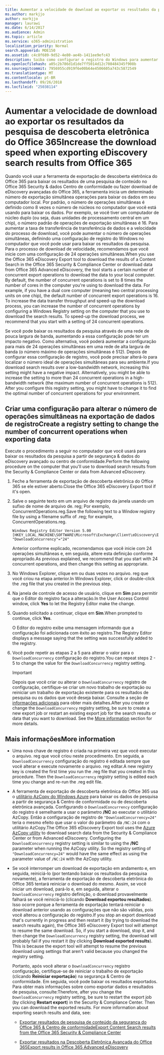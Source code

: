 ```yaml
---
title: Aumentar a velocidade de download ao exportar os resultados da pesquisa de descoberta eletrônica do Office 365
ms.author: markjjo
author: markjjo
manager: laurawi
ms.date: 6/14/2017
ms.audience: Admin
ms.topic: article
ms.service: o365-administration
localization_priority: Normal
search.appverid: MOE150
ms.assetid: c4c8f689-9d52-4e80-ae4b-1411ee9efc43
description: Saiba como configurar o registro do Windows para aumentar a taxa de transferência de dados ao fazer o download de resultados da pesquisa e pesquisa de dados a partir de segurança do Office 365 &amp; descoberta eletrônica do Centro de conformidade e avançadas do Office 365.
ms.openlocfilehash: a05c2b786d1d1de7ff5014d12c708484345f908b
ms.sourcegitcommit: 7956955cd919f6e00b64e4506605a743c5872549
ms.translationtype: MT
ms.contentlocale: pt-BR
ms.lasthandoff: 09/26/2018
ms.locfileid: "25038114"
---
```

# <a name="increase-the-download-speed-when-exporting-ediscovery-search-results-from-office-365"></a><span data-ttu-id="5878c-103">Aumentar a velocidade de download ao exportar os resultados da pesquisa de descoberta eletrônica do Office 365</span><span class="sxs-lookup"><span data-stu-id="5878c-103">Increase the download speed when exporting eDiscovery search results from Office 365</span></span>

<span data-ttu-id="5878c-p101">Quando você usar a ferramenta de exportação de descoberta eletrônica do Office 365 para baixar os resultados de uma pesquisa de conteúdo no Office 365 Security &amp; dados Centro de conformidade ou fazer download de eDiscovery avançadas do Office 365, a ferramenta inicia um determinado número de exportação simultânea operações para baixar os dados em seu computador local. Por padrão, o número de operações simultâneas é definido como 8 vezes o número de núcleos no computador que você está usando para baixar os dados. Por exemplo, se você tiver um computador de núcleo duplo (ou seja, duas unidades de processamento central em um chip), o número padrão de operações de exportação simultâneas é 16. Para aumentar a taxa de transferência de transferência de dados e a velocidade do processo de download, você pode aumentar o número de operações simultâneas, definindo uma configuração de registro do Windows no computador que você pode usar para baixar os resultados da pesquisa. Para o processo de download de velocidade, recomendamos que você inicie com uma configuração de 24 operações simultâneas.</span><span class="sxs-lookup"><span data-stu-id="5878c-p101">When you use the Office 365 eDiscovery Export tool to download the results of a Content Search in the Office 365 Security &amp; Compliance Center or download data from Office 365 Advanced eDiscovery, the tool starts a certain number of concurrent export operations to download the data to your local computer. By default, the number of concurrent operations is set to 8 times the number of cores in the computer you're using to download the data. For example, if you have a dual core computer (meaning two central processing units on one chip), the default number of concurrent export operations is 16. To increase the data transfer throughput and speed-up the download process, you can increase the number of concurrent operations by configuring a Windows Registry setting on the computer that you use to download the search results. To speed-up the download process, we recommend that you start with a setting of 24 concurrent operations.</span></span>
  
<span data-ttu-id="5878c-p102">Se você pode baixar os resultados da pesquisa através de uma rede de pouca largura de banda, aumentando a essa configuração pode ter um impacto negativo. Como alternativa, você poderá aumentar a configuração para mais de 24 operações simultâneas em uma rede de alta largura de banda (o número máximo de operações simultâneas é 512). Depois de configurar essa configuração de registro, você pode precisar alterá-lo para localizar o número ideal de operações simultâneas para seu ambiente.</span><span class="sxs-lookup"><span data-stu-id="5878c-p102">If you download search results over a low-bandwidth network, increasing this setting might have a negative impact. Alternatively, you might be able to increase the setting to more than 24 concurrent operations in a high-bandwidth network (the maximum number of concurrent operations is 512). After you configure this registry setting, you might have to change it to find the optimal number of concurrent operations for your environment.</span></span>
  
## <a name="create-a-registry-setting-to-change-the-number-of-concurrent-operations-when-exporting-data"></a><span data-ttu-id="5878c-112">Criar uma configuração para alterar o número de operações simultâneas na exportação de dados de registro</span><span class="sxs-lookup"><span data-stu-id="5878c-112">Create a registry setting to change the number of concurrent operations when exporting data</span></span>

<span data-ttu-id="5878c-113">Execute o procedimento a seguir no computador que você usará para baixar os resultados da pesquisa a partir de segurança &amp; dados do eDiscovery avançado ou centro de conformidade.</span><span class="sxs-lookup"><span data-stu-id="5878c-113">Perform the following procedure on the computer that you'll use to download search results from the Security &amp; Compliance Center or data from Advanced eDiscovery.</span></span>
  
1. <span data-ttu-id="5878c-114">Feche a ferramenta de exportação de descoberta eletrônica do Office 365 se ele estiver aberto.</span><span class="sxs-lookup"><span data-stu-id="5878c-114">Close the Office 365 eDiscovery Export tool if it's open.</span></span> 
    
2. <span data-ttu-id="5878c-115">Salve o seguinte texto em um arquivo de registro da janela usando um sufixo de nome de arquivo de. reg; Por exemplo, ConcurrentOperations.reg.</span><span class="sxs-lookup"><span data-stu-id="5878c-115">Save the following text to a Window registry file by using a filename suffix of .reg; for example, ConcurrentOperations.reg.</span></span> 
    
    ```
    Windows Registry Editor Version 5.00
    [HKEY_LOCAL_MACHINE\SOFTWARE\Microsoft\Exchange\Client\eDiscovery\ExportTool]
    "DownloadConcurrency"="24"
    ```

    <span data-ttu-id="5878c-116">Anterior conforme explicado, recomendamos que você inicie com 24 operações simultâneas e, em seguida, altere esta definição conforme apropriado.</span><span class="sxs-lookup"><span data-stu-id="5878c-116">As previous explained, we recommend that you start with 24 concurrent operations, and then change this setting as appropriate.</span></span>
    
3. <span data-ttu-id="5878c-117">No Windows Explorer, clique em ou duas vezes no arquivo. reg que você criou na etapa anterior.</span><span class="sxs-lookup"><span data-stu-id="5878c-117">In Windows Explorer, click or double-click the .reg file that you created in the previous step.</span></span>
    
4. <span data-ttu-id="5878c-118">Na janela de controle de acesso de usuário, clique em **Sim** para permitir que o Editor do registro faça a alteração.</span><span class="sxs-lookup"><span data-stu-id="5878c-118">In the User Access Control window, click **Yes** to let the Registry Editor make the change.</span></span> 
    
5. <span data-ttu-id="5878c-119">Quando solicitado a continuar, clique em **Sim**.</span><span class="sxs-lookup"><span data-stu-id="5878c-119">When prompted to continue, click **Yes**.</span></span>
    
    <span data-ttu-id="5878c-120">O Editor do registro exibe uma mensagem informando que a configuração foi adicionada com êxito ao registro.</span><span class="sxs-lookup"><span data-stu-id="5878c-120">The Registry Editor displays a message saying that the setting was successfully added to the registry.</span></span>
    
6. <span data-ttu-id="5878c-121">Você pode repetir as etapas 2 a 5 para alterar o valor para o `DownloadConcurrency` configuração do registro.</span><span class="sxs-lookup"><span data-stu-id="5878c-121">You can repeat steps 2 - 5 to change the value for the  `DownloadConcurrency` registry setting.</span></span> 
    
    > [!IMPORTANT]
    > <span data-ttu-id="5878c-p103">Depois que você criar ou alterar o `DownloadConcurrency` registro de configuração, certifique-se criar um novo trabalho de exportação ou reiniciar um trabalho de exportação existente para os resultados de pesquisa ou os dados que você deseja baixar. Consulte a seção de [informações adicionais](increase-download-speeds-when-exporting-ediscovery-results.md#moreinfo) para obter mais detalhes.</span><span class="sxs-lookup"><span data-stu-id="5878c-p103">After you create or change the  `DownloadConcurrency` registry setting, be sure to create a new export job or restart an existing export job for the search results or data that you want to download. See the [More information](increase-download-speeds-when-exporting-ediscovery-results.md#moreinfo) section for more details.</span></span> 
  
## <a name="more-information"></a><span data-ttu-id="5878c-124">Mais informações</span><span class="sxs-lookup"><span data-stu-id="5878c-124">More information</span></span>

- <span data-ttu-id="5878c-p104">Uma nova chave de registro é criada na primeira vez que você executar o arquivo. reg que você criou neste procedimento. Em seguida, a `DownloadConcurrency` configuração do registro é editada sempre que você alterar e execute novamente o arquivo. reg editar.</span><span class="sxs-lookup"><span data-stu-id="5878c-p104">A new registry key is created the first time you run the .reg file that you created in this procedure. Then the  `DownloadConcurrency` registry setting is edited each time you change and re-run the .reg edit file.</span></span> 
    
- <span data-ttu-id="5878c-p105">A ferramenta de exportação de descoberta eletrônica do Office 365 usa o [utilitário AzCopy do Windows Azure](https://go.microsoft.com/fwlink/?linkid=849949) para baixar os dados de pesquisa a partir de segurança &amp; Centro de conformidade ou de descoberta eletrônica avançada. Configurando o `DownloadConcurrency` configuração do registro é semelhante a usar o parâmetro **/NC** ao executar o utilitário AzCopy. Então a configuração de registro de `"DownloadConcurrency=24"` teria o mesmo efeito que usar o valor do parâmetro da `/NC:24` com o utilitário AzCopy.</span><span class="sxs-lookup"><span data-stu-id="5878c-p105">The Office 365 eDiscovery Export tool uses the [Azure AzCopy utility](https://go.microsoft.com/fwlink/?linkid=849949) to download search data from the Security &amp; Compliance Center or from Advanced eDiscovery. Configuring the  `DownloadConcurrency` registry setting is similar to using the **/NC** parameter when running the AzCopy utility. So the registry setting of  `"DownloadConcurrency=24"` would have the same effect as using the parameter value of  `/NC:24` with the AzCopy utility.</span></span> 
    
- <span data-ttu-id="5878c-p106">Se você interromper um download de exportação em andamento e, em seguida, reiniciá-lo (por tentando baixar os resultados da pesquisa novamente), a ferramenta de exportação de descoberta eletrônica do Office 365 tentará reiniciar o download do mesmo. Assim, se você iniciar um download, pará-lo e, em seguida, alterar o `DownloadConcurrency` registro definição, o download provavelmente falhará se você reiniciá-lo (clicando **Download exportou resultados**). Isso ocorre porque a ferramenta de exportação tentará reiniciar o download anterior usando as configurações que não são válidas, pois você alterou a configuração do registro.</span><span class="sxs-lookup"><span data-stu-id="5878c-p106">If you stop an export download that's currently in progress and then restart it (by trying to download the search results again), the Office 365 eDiscovery Export tool will attempt to resume the same download. So, if you start a download, stop it, and then change the  `DownloadConcurrency` registry setting, the download will probably fail if you restart it (by clicking **Download exported results**). This is because the export tool will attempt to resume the previous download using settings that aren't valid because you changed the registry setting.</span></span>
    
    <span data-ttu-id="5878c-p107">Portanto, após você alterar o `DownloadConcurrency` registro configuração, certifique-se de reiniciar o trabalho de exportação (clicando **Reiniciar exportação**) na segurança &amp; Centro de conformidade. Em seguida, você pode baixar os resultados exportados. Para obter mais informações sobre como exportar dados e resultados de pesquisa, consulte:</span><span class="sxs-lookup"><span data-stu-id="5878c-p107">Therefore, after you change the  `DownloadConcurrency` registry setting, be sure to restart the export job (by clicking **Restart export**) in the Security &amp; Compliance Center. Then you can download the exported results. For more information about exporting search results and data, see:</span></span>
    
  - [<span data-ttu-id="5878c-136">Exportar resultados de pesquisa de conteúdo da segurança do Office 365 &amp; Centro de conformidade</span><span class="sxs-lookup"><span data-stu-id="5878c-136">Export Content Search results from the Office 365 Security &amp; Compliance Center</span></span>](export-search-results.md)
    
  - [<span data-ttu-id="5878c-137">Exportar resultados na Descoberta Eletrônica Avançada do Office 365</span><span class="sxs-lookup"><span data-stu-id="5878c-137">Export results in Office 365 Advanced eDiscovery</span></span>](export-results-in-advanced-ediscovery.md)
    
